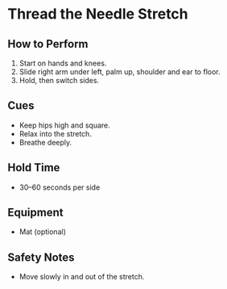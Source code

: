# Thread the Needle Stretch

## How to Perform
1. Start on hands and knees.
2. Slide right arm under left, palm up, shoulder and ear to floor.
3. Hold, then switch sides.

## Cues
- Keep hips high and square.
- Relax into the stretch.
- Breathe deeply.

## Hold Time
- 30–60 seconds per side

## Equipment
- Mat (optional)

## Safety Notes
- Move slowly in and out of the stretch.

